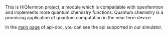This is HiQfermion project, a module which is compatiable with openfermion and implements more
quantum chemistry functions.
Quantum chemistry is a promising application of quantum computation in the near term device.

In the [main page](<https://code.huawei.com/DataCenter/hiq/Quantum_Chemistry_HiFermion/blob/master/docs/build/html/modules.html>) of api-doc, you can see the api supported in our simulator.